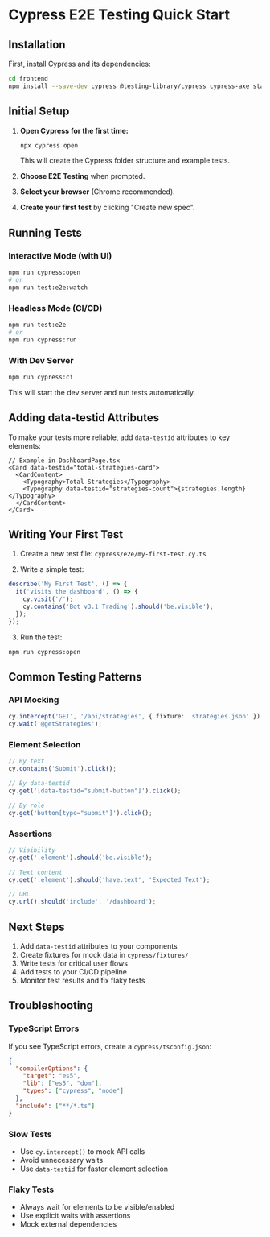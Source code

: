 # Cypress E2E Testing Quick Start

## Installation

First, install Cypress and its dependencies:

```bash
cd frontend
npm install --save-dev cypress @testing-library/cypress cypress-axe start-server-and-test
```

## Initial Setup

1. **Open Cypress for the first time:**
   ```bash
   npx cypress open
   ```
   This will create the Cypress folder structure and example tests.

2. **Choose E2E Testing** when prompted.

3. **Select your browser** (Chrome recommended).

4. **Create your first test** by clicking "Create new spec".

## Running Tests

### Interactive Mode (with UI)
```bash
npm run cypress:open
# or
npm run test:e2e:watch
```

### Headless Mode (CI/CD)
```bash
npm run test:e2e
# or
npm run cypress:run
```

### With Dev Server
```bash
npm run cypress:ci
```
This will start the dev server and run tests automatically.

## Adding data-testid Attributes

To make your tests more reliable, add `data-testid` attributes to key elements:

```tsx
// Example in DashboardPage.tsx
<Card data-testid="total-strategies-card">
  <CardContent>
    <Typography>Total Strategies</Typography>
    <Typography data-testid="strategies-count">{strategies.length}</Typography>
  </CardContent>
</Card>
```

## Writing Your First Test

1. Create a new test file: `cypress/e2e/my-first-test.cy.ts`

2. Write a simple test:
```typescript
describe('My First Test', () => {
  it('visits the dashboard', () => {
    cy.visit('/');
    cy.contains('Bot v3.1 Trading').should('be.visible');
  });
});
```

3. Run the test:
```bash
npm run cypress:open
```

## Common Testing Patterns

### API Mocking
```typescript
cy.intercept('GET', '/api/strategies', { fixture: 'strategies.json' }).as('getStrategies');
cy.wait('@getStrategies');
```

### Element Selection
```typescript
// By text
cy.contains('Submit').click();

// By data-testid
cy.get('[data-testid="submit-button"]').click();

// By role
cy.get('button[type="submit"]').click();
```

### Assertions
```typescript
// Visibility
cy.get('.element').should('be.visible');

// Text content
cy.get('.element').should('have.text', 'Expected Text');

// URL
cy.url().should('include', '/dashboard');
```

## Next Steps

1. Add `data-testid` attributes to your components
2. Create fixtures for mock data in `cypress/fixtures/`
3. Write tests for critical user flows
4. Add tests to your CI/CD pipeline
5. Monitor test results and fix flaky tests

## Troubleshooting

### TypeScript Errors
If you see TypeScript errors, create a `cypress/tsconfig.json`:
```json
{
  "compilerOptions": {
    "target": "es5",
    "lib": ["es5", "dom"],
    "types": ["cypress", "node"]
  },
  "include": ["**/*.ts"]
}
```

### Slow Tests
- Use `cy.intercept()` to mock API calls
- Avoid unnecessary waits
- Use `data-testid` for faster element selection

### Flaky Tests
- Always wait for elements to be visible/enabled
- Use explicit waits with assertions
- Mock external dependencies 
